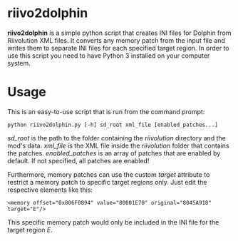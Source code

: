 # riivo2dolphin
**riivo2dolphin** is a simple python script that creates INI files for Dolphin from Riivolution XML files. It converts any memory patch from the input file and writes them to separate INI files for each specified target region. In order to use this script you need to have Python 3 installed on your computer system.

# Usage
This is an easy-to-use script that is run from the command prompt:

    python riivo2dolphin.py [-h] sd_root xml_file [enabled_patches...]
*sd_root* is the path to the folder containing the *riivolution* directory and the mod's data.
*xml_file* is the XML file inside the *riivolution* folder that contains the patches.
*enabled_patches* is an array of patches that are enabled by default. If not specified, all patches are enabled!

Furthermore, memory patches can use the custom *target* attribute to restrict a memory patch to specific target regions only. Just edit the respective elements like this:

    <memory offset="0x806F0894" value="80001E70" original="8045A918" target="E"/>
This specific memory patch would only be included in the INI file for the target region *E*.
